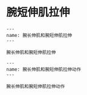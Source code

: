 # 腕短伸肌拉伸

```{figure} assets/img/2022-01-17-13-42-18.png
---
name: 腕长伸肌和腕短伸肌拉伸
---

腕长伸肌和腕短伸肌拉伸
```

```{figure} assets/img/2022-01-17-13-42-56.png
---
name: 腕长伸肌和腕短伸肌拉伸动作
---

腕长伸肌和腕短伸肌拉伸动作
```